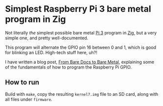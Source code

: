 # Simplest Raspberry Pi 3 bare metal program in Zig

Not literally *the* simplest possible bare metal [Pi
3](https://www.raspberrypi.com/products/raspberry-pi-3-model-b-plus/) program in
[Zig](https://ziglang.org/), but a very simple one, and pretty well-documented.

This program will alternate the GPIO pin 16 between 0 and 1, which is good for
blinking an LED. High-tech stuff here, uh?!

I have written a blog post, [From Bare Docs to Bare
Metal](https://stackedboxes.org/2021/12/30/from-bare-docs-to-bare-metal/),
explaining some of the fundamentals of how to program the Raspberry Pi GPIO.

## How to run

Build with `make`, copy the resulting `kernel7.img` file to an SD card, along
with all files under `firmware`.
